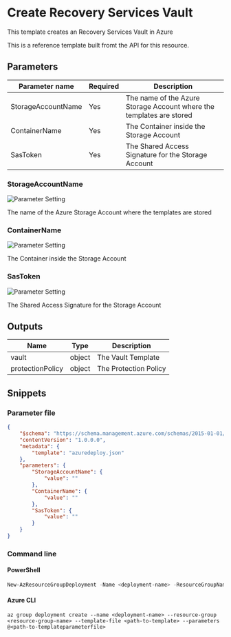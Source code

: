 # Create Recovery Services Vault

This template creates an Recovery Services Vault in Azure

This is a reference template built fromt the API for this resource.

## Parameters

Parameter name | Required | Description
-------------- | -------- | -----------
StorageAccountName | Yes      | The name of the Azure Storage Account where the templates are stored
ContainerName  | Yes      | The Container inside the Storage Account
SasToken       | Yes      | The Shared Access Signature for the Storage Account

### StorageAccountName

![Parameter Setting](https://img.shields.io/badge/parameter-required-orange?style=flat-square)

The name of the Azure Storage Account where the templates are stored

### ContainerName

![Parameter Setting](https://img.shields.io/badge/parameter-required-orange?style=flat-square)

The Container inside the Storage Account

### SasToken

![Parameter Setting](https://img.shields.io/badge/parameter-required-orange?style=flat-square)

The Shared Access Signature for the Storage Account

## Outputs

Name | Type | Description
---- | ---- | -----------
vault | object | The Vault Template
protectionPolicy | object | The Protection Policy

## Snippets

### Parameter file

```json
{
    "$schema": "https://schema.management.azure.com/schemas/2015-01-01/deploymentParameters.json#",
    "contentVersion": "1.0.0.0",
    "metadata": {
        "template": "azuredeploy.json"
    },
    "parameters": {
        "StorageAccountName": {
            "value": ""
        },
        "ContainerName": {
            "value": ""
        },
        "SasToken": {
            "value": ""
        }
    }
}
```

### Command line

#### PowerShell

```powershell
New-AzResourceGroupDeployment -Name <deployment-name> -ResourceGroupName <resource-group-name> -TemplateFile <path-to-template> -TemplateParameterFile <path-to-templateparameter>
```

#### Azure CLI

```text
az group deployment create --name <deployment-name> --resource-group <resource-group-name> --template-file <path-to-template> --parameters @<path-to-templateparameterfile>
```
